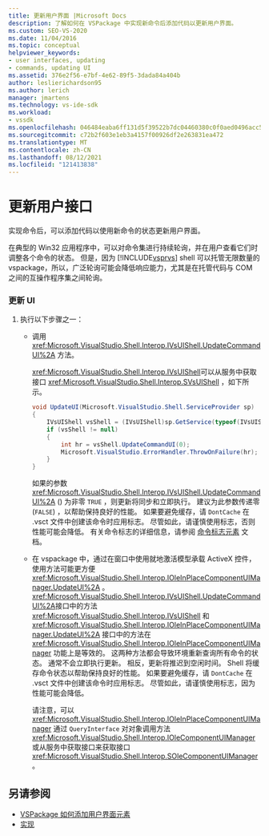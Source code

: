 ```yaml
---
title: 更新用户界面 |Microsoft Docs
description: 了解如何在 VSPackage 中实现新命令后添加代码以更新用户界面。
ms.custom: SEO-VS-2020
ms.date: 11/04/2016
ms.topic: conceptual
helpviewer_keywords:
- user interfaces, updating
- commands, updating UI
ms.assetid: 376e2f56-e7bf-4e62-89f5-3dada84a404b
author: leslierichardson95
ms.author: lerich
manager: jmartens
ms.technology: vs-ide-sdk
ms.workload:
- vssdk
ms.openlocfilehash: 046484eaba6ff131d5f39522b7dc04460380c0f0aed0496acc537c9c60d522e5
ms.sourcegitcommit: c72b2f603e1eb3a4157f00926df2e263831ea472
ms.translationtype: MT
ms.contentlocale: zh-CN
ms.lasthandoff: 08/12/2021
ms.locfileid: "121413838"
---
```

# <a name="updating-the-user-interface"></a>更新用户接口
实现命令后，可以添加代码以使用新命令的状态更新用户界面。

 在典型的 Win32 应用程序中，可以对命令集进行持续轮询，并在用户查看它们时调整各个命令的状态。 但是，因为 [!INCLUDE[vsprvs](../code-quality/includes/vsprvs_md.md)] shell 可以托管无限数量的 vspackage，所以，广泛轮询可能会降低响应能力，尤其是在托管代码与 COM 之间的互操作程序集之间轮询。

### <a name="to-update-the-ui"></a>更新 UI

1. 执行以下步骤之一：

    - 调用 <xref:Microsoft.VisualStudio.Shell.Interop.IVsUIShell.UpdateCommandUI%2A> 方法。

         <xref:Microsoft.VisualStudio.Shell.Interop.IVsUIShell>可以从服务中获取接口 <xref:Microsoft.VisualStudio.Shell.Interop.SVsUIShell> ，如下所示。

        ```csharp
        void UpdateUI(Microsoft.VisualStudio.Shell.ServiceProvider sp)
        {
            IVsUIShell vsShell = (IVsUIShell)sp.GetService(typeof(IVsUIShell));
            if (vsShell != null)
            {
                int hr = vsShell.UpdateCommandUI(0);
                Microsoft.VisualStudio.ErrorHandler.ThrowOnFailure(hr);
            }
        }

        ```

         如果的参数 <xref:Microsoft.VisualStudio.Shell.Interop.IVsUIShell.UpdateCommandUI%2A> () 为非零 `TRUE` ，则更新将同步和立即执行。 建议为此参数传递零 (`FALSE`) ，以帮助保持良好的性能。 如果要避免缓存，请 `DontCache` 在 .vsct 文件中创建该命令时应用标志。 尽管如此，请谨慎使用标志，否则性能可能会降低。 有关命令标志的详细信息，请参阅 [命令标志元素](../extensibility/command-flag-element.md) 文档。

    - 在 vspackage 中，通过在窗口中使用就地激活模型承载 ActiveX 控件，使用方法可能更方便 <xref:Microsoft.VisualStudio.Shell.Interop.IOleInPlaceComponentUIManager.UpdateUI%2A> 。 <xref:Microsoft.VisualStudio.Shell.Interop.IVsUIShell.UpdateCommandUI%2A>接口中的方法 <xref:Microsoft.VisualStudio.Shell.Interop.IVsUIShell> 和 <xref:Microsoft.VisualStudio.Shell.Interop.IOleInPlaceComponentUIManager.UpdateUI%2A> 接口中的方法在 <xref:Microsoft.VisualStudio.Shell.Interop.IOleInPlaceComponentUIManager> 功能上是等效的。 这两种方法都会导致环境重新查询所有命令的状态。 通常不会立即执行更新。 相反，更新将推迟到空闲时间。 Shell 将缓存命令状态以帮助保持良好的性能。 如果要避免缓存，请 `DontCache` 在 .vsct 文件中创建该命令时应用标志。 尽管如此，请谨慎使用标志，因为性能可能会降低。

         请注意，可以 <xref:Microsoft.VisualStudio.Shell.Interop.IOleInPlaceComponentUIManager> 通过 `QueryInterface` 对对象调用方法 <xref:Microsoft.VisualStudio.Shell.Interop.IOleComponentUIManager> 或从服务中获取接口来获取接口 <xref:Microsoft.VisualStudio.Shell.Interop.SOleComponentUIManager> 。

## <a name="see-also"></a>另请参阅
- [VSPackage 如何添加用户界面元素](../extensibility/internals/how-vspackages-add-user-interface-elements.md)
- [实现](../extensibility/internals/command-implementation.md)
